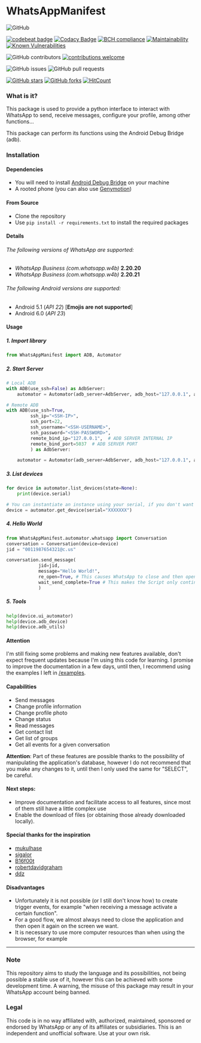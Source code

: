 # WhatsAppManifest
![GitHub](https://img.shields.io/github/license/riquedev/WhatsAppManifest)

[![codebeat badge](https://codebeat.co/badges/fa8899ba-f894-4d67-9752-f35b94778c2a)](https://codebeat.co/projects/github-com-riquedev-whatsappmanifest-master)
[![Codacy Badge](https://api.codacy.com/project/badge/Grade/bdbbf2c662324a28851447c62c45825a)](https://www.codacy.com/manual/rique_dev/WhatsAppManifest?utm_source=github.com&amp;utm_medium=referral&amp;utm_content=riquedev/WhatsAppManifest&amp;utm_campaign=Badge_Grade)
[![BCH compliance](https://bettercodehub.com/edge/badge/riquedev/WhatsAppManifest?branch=master)](https://bettercodehub.com/)
[![Maintainability](https://api.codeclimate.com/v1/badges/47c3fcdd9719bd907507/maintainability)](https://codeclimate.com/repos/5e6844e143cc9c00b0000881/maintainability)
[![Known Vulnerabilities](https://snyk.io/test/github/riquedev/WhatsAppManifest/badge.svg?targetFile=requirements.txt)](https://snyk.io/test/github/riquedev/WhatsAppManifest?targetFile=requirements.txt)

![GitHub contributors](https://img.shields.io/github/contributors/riquedev/WhatsAppManifest)
[![contributions welcome](https://img.shields.io/badge/contributions-welcome-brightgreen.svg?style=flat)](https://github.com/dwyl/esta/issues)

![GitHub issues](https://img.shields.io/github/issues-raw/riquedev/WhatsAppManifest)
![GitHub pull requests](https://img.shields.io/github/issues-pr/riquedev/WhatsAppManifest)

[![GitHub stars](https://img.shields.io/github/stars/riquedev/WhatsAppManifest)](https://github.com/riquedev/WhatsAppManifest/stargazers)
[![GitHub forks](https://img.shields.io/github/forks/riquedev/WhatsAppManifest)](https://github.com/riquedev/WhatsAppManifest/network)
[![HitCount](http://hits.dwyl.com/riquedev/WhatsAppManifest.svg)](http://hits.dwyl.com/riquedev/WhatsAppManifest)


### What is it?
This package is used to provide a python interface to interact with WhatsApp to send, receive messages, configure your profile, among other functions...

This package can perform its functions using the Android Debug Bridge (adb).

### Installation
#### Dependencies

- You will need to install [Android Debug Bridge](https://www.xda-developers.com/install-adb-windows-macos-linux/ "Android Debug Bridge") on your machine
- A rooted phone (you can also use [Genymotion](https://www.genymotion.com/ "Genymotion"))

#### From Source
- Clone the repository
- Use `pip install -r requirements.txt` to install the required packages

#### Details
###### The following versions of WhatsApp are supported:
- *WhatsApp Business (com.whatsapp.w4b)* **2.20.20**
- *WhatsApp Business (com.whatsapp.w4b)* **2.20.21**

###### The following Android versions are supported:
- Android 5.1 (*API 22*) [**Emojis are not supported**]
- Android 6.0 (*API 23*)


#### Usage

##### 1. Import library
```python
from WhatsAppManifest import ADB, Automator
```

##### 2. Start Server
```python
# Local ADB
with ADB(use_ssh=False) as AdbServer:
    automator = Automator(adb_server=AdbServer, adb_host="127.0.0.1", adb_port=5037)

# Remote ADB
with ADB(use_ssh=True,
         ssh_ip="<SSH-IP>",
         ssh_port=22,
         ssh_username="<SSH-USERNAME>",
         ssh_password="<SSH-PASSWORD>",
         remote_bind_ip="127.0.0.1",  # ADB SERVER INTERNAL IP
         remote_bind_port=5037  # ADB SERVER PORT
         ) as AdbServer:

    automator = Automator(adb_server=AdbServer, adb_host="127.0.0.1", adb_port=5037)
```
##### 3. List devices
```python
for device in automator.list_devices(state=None):
    print(device.serial)

# You can instantiate an instance using your serial, if you don't want to list.
device = automator.get_device(serial="XXXXXXX")
```

##### 4. Hello World
```python
from WhatsAppManifest.automator.whatsapp import Conversation
conversation = Conversation(device=device)
jid = "0011987654321@c.us"

conversation.send_message(
            jid=jid,
            message="Hello World!",
            re_open=True, # This causes WhatsApp to close and then open again, to avoid bugs.
            wait_send_complete=True # This makes the Script only continue after the last message sent to the contact has arrived at the server or the contact.
			)
```

##### 5. Tools
```python
help(device.ui_automator)
help(device.adb_device)
help(device.adb_utils)
```
#### Attention
I'm still fixing some problems and making new features available, don't expect frequent updates because I'm using this code for learning.
I promise to improve the documentation in a few days, until then, I recommend using the examples I left in [/examples](examples "/examples").

#### Capabilities
- Send messages
- Change profile information
- Change profile photo
- Change status
- Read messages
- Get contact list
- Get list of groups
- Get all events for a given conversation

**Attention**: Part of these features are possible thanks to the possibility of manipulating the application's database, however I do not recommend that you make any changes to it, until then I only used the same for "SELECT", be careful.

#### Next steps:
- Improve documentation and facilitate access to all features, since most of them still have a little complex use
- Enable the download of files (or obtaining those already downloaded locally).

#### Special thanks for the inspiration
- [mukulhase](https://github.com/mukulhase/WebWhatsapp-Wrapper "mukulhase")
- [sigalor](https://github.com/sigalor/whatsapp-web-reveng#decryption "sigalor")
- [B16f00t](https://github.com/B16f00t/whapa/ "B16f00t")
- [robertdavidgraham](https://github.com/robertdavidgraham/whats-dec "robertdavidgraham")
- [ddz](https://github.com/ddz/whatsapp-media-decrypt "ddz")

#### Disadvantages
- Unfortunately it is not possible (or I still don't know how) to create trigger events, for example "when receiving a message activate a certain function".
- For a good flow, we almost always need to close the application and then open it again on the screen we want.
- It is necessary to use more computer resources than when using the browser, for example

------------

### Note
This repository aims to study the language and its possibilities, not being possible a stable use of it, however this can be achieved with some development time. A warning, the misuse of this package may result in your WhatsApp account being banned.

### Legal
This code is in no way affiliated with, authorized, maintained, sponsored or endorsed by WhatsApp or any of its affiliates or subsidiaries. This is an independent and unofficial software. Use at your own risk.
